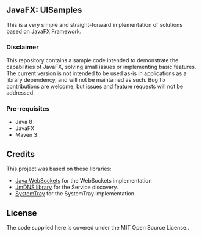 ## JavaFX: UISamples
This is a very simple and straight-forward implementation of solutions based on JavaFX Framework.

### Disclaimer

This repository contains a sample code intended to demonstrate the capabilities of JavaFX, solving small issues or implementing basic features. The current version is not intended to be used as-is in applications as a library dependency, and will not be maintained as such. Bug fix contributions are welcome, but issues and feature requests will not be addressed.

### Pre-requisites

- Java 8
- JavaFX
- Maven 3

## Credits

This project was based on these libraries:

- [Java WebSockets][1] for the WebSockets implementation
- [JmDNS library][2] for the Service discovery.
- [SystemTray][3] for the SystemTray implementation.

## License

The code supplied here is covered under the MIT Open Source License..

 [1]: https://github.com/TooTallNate/Java-WebSocket
 [2]: https://github.com/jmdns/jmdns
 [3]: https://git.dorkbox.com/dorkbox/SystemTray